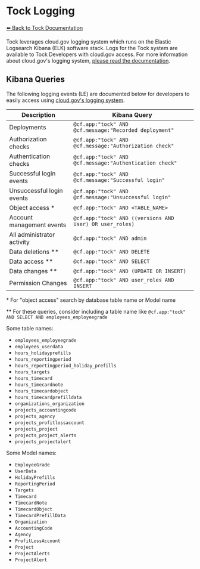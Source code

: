 # Tock Logging

[:arrow_left: Back to Tock
Documentation](https://github.com/18F/tock/tree/master/docs)

Tock leverages cloud.gov logging system which runs on the Elastic Logsearch
Kibana (ELK) software stack. Logs for the Tock system are available to
Tock Developers with cloud.gov access. For more information about cloud.gov's
logging system, [please read the documentation][cg-logs].

[cg-logs]: https://cloud.gov/docs/apps/logs/

## Kibana Queries

The following logging events (LE) are documented below for developers to easily
access using [cloud.gov's logging system][cg-log-sys].

[cg-log-sys]: https://logs.fr.cloud.gov

| Description                | Kibana Query                                               |
| -------------------------- | ---------------------------------------------------------- |
| Deployments                | `@cf.app:"tock" AND @cf.message:"Recorded deployment"`     |
| Authorization checks       | `@cf.app:"tock" AND @cf.message:"Authorization check"`     |
| Authentication checks      | `@cf.app:"tock" AND @cf.message:"Authentication check"`    |
| Successful login events    | `@cf.app:"tock" AND @cf.message:"Successful login"`        |
| Unsuccessful login events  | `@cf.app:"tock" AND @cf.message:"Unsuccessful login"`      |
| Object access *            | `@cf.app:"tock" AND <TABLE_NAME>`                          |
| Account management events  | `@cf.app:"tock" AND ((versions AND User) OR user_roles)`   |
| All administrator activity | `@cf.app:"tock" AND admin`                                 |
| Data deletions **          | `@cf.app:"tock" AND DELETE`                                |
| Data access **             | `@cf.app:"tock" AND SELECT`                                |
| Data changes **            | `@cf.app:"tock" AND (UPDATE OR INSERT)`                    |
| Permission Changes         | `@cf.app:"tock" AND user_roles AND INSERT`                 |

\* For "object access" search by database table name or Model name

\** For these queries, consider including a table name like `@cf.app:"tock" AND SELECT AND employees_employeegrade`

Some table names:
- `employees_employeegrade`
- `employees_userdata`
- `hours_holidayprefills`
- `hours_reportingperiod`
- `hours_reportingperiod_holiday_prefills`
- `hours_targets`
- `hours_timecard`
- `hours_timecardnote`
- `hours_timecardobject`
- `hours_timecardprefilldata`
- `organizations_organization`
- `projects_accountingcode`
- `projects_agency`
- `projects_profitlossaccount`
- `projects_project`
- `projects_project_alerts`
- `projects_projectalert`

Some Model names:
- `EmployeeGrade`
- `UserData`
- `HolidayPrefills`
- `ReportingPeriod`
- `Targets`
- `Timecard`
- `TimecardNote`
- `TimecardObject`
- `TimecardPrefillData`
- `Organization`
- `AccountingCode`
- `Agency`
- `ProfitLossAccount`
- `Project`
- `ProjectAlerts`
- `ProjectAlert`
